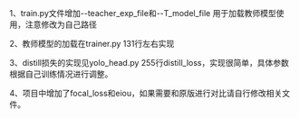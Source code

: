 1、train.py文件增加--teacher_exp_file和--T_model_file   用于加载教师模型使用，注意修改为自己路径

2、教师模型的加载在trainer.py 131行左右实现

3、distill损失的实现见yolo_head.py 255行distill_loss，实现很简单，具体参数根据自己训练情况进行调整。

4、项目中增加了focal_loss和eiou，如果需要和原版进行对比请自行修改相关文件。
